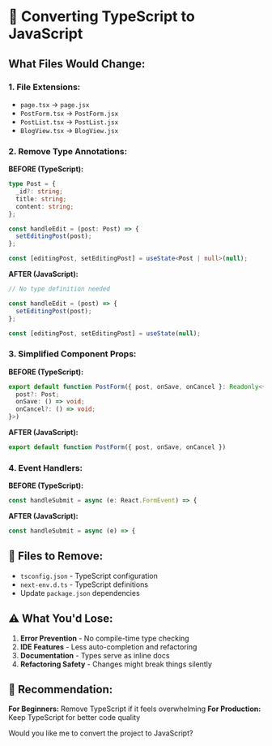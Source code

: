 # 🔄 Converting TypeScript to JavaScript

## What Files Would Change:

### 1. **File Extensions:**
- `page.tsx` → `page.jsx`
- `PostForm.tsx` → `PostForm.jsx`
- `PostList.tsx` → `PostList.jsx`
- `BlogView.tsx` → `BlogView.jsx`

### 2. **Remove Type Annotations:**

**BEFORE (TypeScript):**
```typescript
type Post = {
  _id?: string;
  title: string;
  content: string;
};

const handleEdit = (post: Post) => {
  setEditingPost(post);
};

const [editingPost, setEditingPost] = useState<Post | null>(null);
```

**AFTER (JavaScript):**
```javascript
// No type definition needed

const handleEdit = (post) => {
  setEditingPost(post);
};

const [editingPost, setEditingPost] = useState(null);
```

### 3. **Simplified Component Props:**

**BEFORE (TypeScript):**
```typescript
export default function PostForm({ post, onSave, onCancel }: Readonly<{ 
  post?: Post; 
  onSave: () => void;
  onCancel?: () => void;
}>)
```

**AFTER (JavaScript):**
```javascript
export default function PostForm({ post, onSave, onCancel })
```

### 4. **Event Handlers:**

**BEFORE (TypeScript):**
```typescript
const handleSubmit = async (e: React.FormEvent) => {
```

**AFTER (JavaScript):**
```javascript
const handleSubmit = async (e) => {
```

## 📁 **Files to Remove:**
- `tsconfig.json` - TypeScript configuration
- `next-env.d.ts` - TypeScript definitions
- Update `package.json` dependencies

## ⚠️ **What You'd Lose:**
1. **Error Prevention** - No compile-time type checking
2. **IDE Features** - Less auto-completion and refactoring
3. **Documentation** - Types serve as inline docs
4. **Refactoring Safety** - Changes might break things silently

## 🎯 **Recommendation:**

**For Beginners:** Remove TypeScript if it feels overwhelming
**For Production:** Keep TypeScript for better code quality

Would you like me to convert the project to JavaScript?
